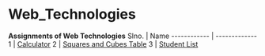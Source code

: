 # Web_Technologies
**Assignments of Web Technologies**
Slno. | Name
------------ | -------------
1 | [Calculator](https://subbireddy143.github.io/Web_Technologies/Calculator/Calculator.html)
2 | [Squares and Cubes Table](https://subbireddy143.github.io/Web_Technologies/Squares%20and%20cubes%20Table/sqcutable.html)
3 | [Student List](https://subbireddy143.github.io/Web_Technologies/Student%20List/studentlist.xml)
